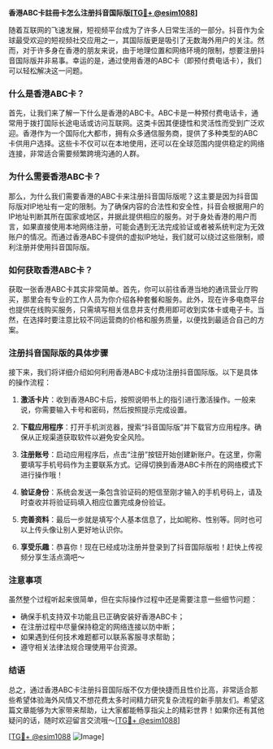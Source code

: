 **香港ABC卡註冊卡怎么注册抖音国际版[[TG💪+ @esim1088](https://t.me/s/esim1088)]**

随着互联网的飞速发展，短视频平台成为了许多人日常生活的一部分。抖音作为全球最受欢迎的短视频社交应用之一，其国际版更是吸引了无数海外用户的关注。然而，对于许多身在香港的朋友来说，由于地理位置和网络环境的限制，想要注册抖音国际版并非易事。幸运的是，通过使用香港的ABC卡（即预付费电话卡），我们可以轻松解决这一问题。

### 什么是香港ABC卡？

首先，让我们来了解一下什么是香港的ABC卡。ABC卡是一种预付费电话卡，通常用于拨打国际长途电话或访问互联网。这类卡因其便捷性和灵活性而受到广泛欢迎。香港作为一个国际化大都市，拥有众多通信服务商，提供了多种类型的ABC卡供用户选择。这些卡不仅可以在本地使用，还可以在全球范围内提供稳定的网络连接，非常适合需要频繁跨境沟通的人群。

### 为什么需要香港ABC卡？

那么，为什么我们需要香港的ABC卡来注册抖音国际版呢？这主要是因为抖音国际版对IP地址有一定的限制。为了确保内容的合法性和安全性，抖音会根据用户的IP地址判断其所在国家或地区，并据此提供相应的服务。对于身处香港的用户而言，如果直接使用本地网络注册，可能会遇到无法完成验证或者被系统判定为无效账户的情况。而通过香港ABC卡提供的虚拟IP地址，我们就可以绕过这些限制，顺利注册并使用抖音国际版。

### 如何获取香港ABC卡？

获取一张香港ABC卡其实非常简单。首先，你可以前往香港当地的通讯营业厅购买，那里会有专业的工作人员为你介绍各种套餐和服务。此外，现在许多电商平台也提供在线购买服务，只需填写相关信息并支付费用即可收到实体卡或电子卡。当然，在选择时要注意比较不同运营商的价格和服务质量，以便找到最适合自己的方案。

### 注册抖音国际版的具体步骤

接下来，我们将详细介绍如何利用香港ABC卡成功注册抖音国际版。以下是具体的操作流程：

1. **激活卡片**：收到香港ABC卡后，按照说明书上的指引进行激活操作。一般来说，你需要输入卡号和密码，然后按照提示完成设置。
   
2. **下载应用程序**：打开手机浏览器，搜索“抖音国际版”并下载官方应用程序。确保从正规渠道获取软件以避免安全风险。

3. **注册账号**：启动应用程序后，点击“注册”按钮开始创建新账户。在这里，你需要填写手机号码作为主要联系方式。记得切换到香港ABC卡所在的网络模式下进行操作哦！

4. **验证身份**：系统会发送一条包含验证码的短信至刚才输入的手机号码上，请及时查收并将验证码填入相应位置完成身份验证。

5. **完善资料**：最后一步就是填写个人基本信息了，比如昵称、性别等。同时也可以上传头像让别人更好地认识你。

6. **享受乐趣**：恭喜你！现在已经成功注册并登录到了抖音国际版啦！赶快上传视频分享生活点滴吧～

### 注意事项

虽然整个过程听起来很简单，但在实际操作过程中还是需要注意一些细节问题：
- 确保手机支持双卡功能且已正确安装好香港ABC卡；
- 在注册过程中尽量保持稳定的网络连接以防中断；
- 如果遇到任何技术难题都可以联系客服寻求帮助；
- 遵守相关法律法规合理使用平台资源。

### 结语

总之，通过香港ABC卡注册抖音国际版不仅方便快捷而且性价比高，非常适合那些希望体验海外风情又不想花费太多时间精力研究复杂流程的新手朋友们。希望这篇文章能够为大家带来帮助，让大家都能畅享指尖上的精彩世界！如果你还有其他疑问的话，随时欢迎留言交流哦～[[TG💪+ @esim1088](https://t.me/s/esim1088)] 

[[TG💪+ @esim1088](https://t.me/s/esim1088) ![Image](https://i.postimg.cc/4NQfJmqS/Snipaste-2025-05-13-00-14-12.png)]